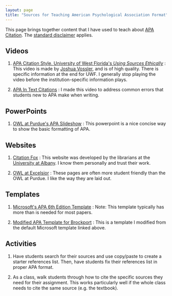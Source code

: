 ```yaml
---
layout: page
title: "Sources for Teaching American Psychological Association Format"
---
```

This page brings together content that I have used to teach about [APA Citation](https://owl.purdue.edu/owl/research_and_citation/apa_style/apa_style_introduction.html). The [standard disclaimer](/disclaimer/) applies.

Videos
---
1. [APA Citation Style, University of West Florida's <i>Using Sources Ethically</i>](https://uwf.edu/library/research_help/using-sources-ethically/)
: This video is made by [Joshua Vossler](http://joshuavossler.com/), and is of high quality. There is specific information at the end for UWF. I generally stop playing the video before the institution-specific information plays.

2. [APA In Text Citations](https://www.youtube.com/watch?v=A7Efaqn6gGE)
: I made this video to address common errors that students new to APA make when writing. 

PowerPoints
---
1. [OWL at Purdue's APA Slideshow](https://owl.purdue.edu/owl/research_and_citation/apa_style/apa_formatting_and_style_guide/apa_powerpoint_slide_presentation.html)
: This powerpoint is a nice concise way to show the basic formatting of APA.

Websites
---
1. [Citation Fox](https://library.albany.edu/cfox)
: This website was developed by the librarians at the [University at Albany](https://library.albany.edu/). I know them personally and trust their work.

2. [OWL at Excelsior](https://owl.excelsior.edu/citation-and-documentation/apa-style/)
: These pages are often more student friendly than the OWL at Purdue. I like the way they are laid out.

Templates
---
1. [Microsoft's APA 6th Edition Template](https://templates.office.com/en-us/APA-style-report-6th-edition-TM03982351)
: Note: This template typically has more than is needed for most papers.

2. [Modified APA Template for Brockport](http://library.brockport.edu/ld.php?content_id=28580900)
: This is a template I modified from the default Microsoft template linked above.

Activities
---
1. Have students search for their sources and use copy/paste to create a starter references list. Then, have students fix their references list in proper APA format.

2. As a class, walk students through how to cite the specific sources they need for their assignment. This works particularly well if the whole class needs to cite the same source (e.g. the textbook).